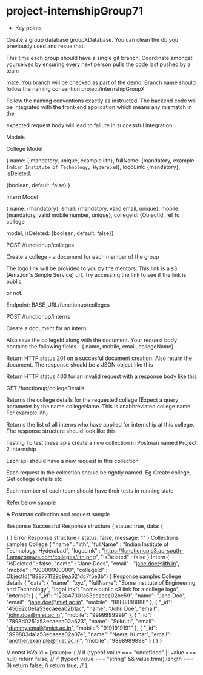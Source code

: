 # project-internshipGroup71


* Key points

Create a group database groupXDatabase. You can clean the db you previously used and resue that.

This time each group should have a single git branch. Coordinate amongst yourselves by ensuring every next person pulls the code last pushed by a team 

mate. You branch will be checked as part of the demo. Branch name should follow the naming convention project/internshipGroupX

Follow the naming conventions exactly as instructed. The backend code will be integrated with the front-end application which means any mismatch in the 

expected request body will lead to failure in successful integration.

Models

College Model

{ name: { mandatory, unique, example iith}, fullName: {mandatory, example `Indian Institute of Technology, Hyderabad`}, logoLink: {mandatory}, isDeleted: 

{boolean, default: false} }

Intern Model

{ name: {mandatory}, email: {mandatory, valid email, unique}, mobile: {mandatory, valid mobile number, unique}, collegeId: {ObjectId, ref to college 

model, isDeleted: {boolean, default: false}}

POST /functionup/colleges

Create a college - a document for each member of the group


The logo link will be provided to you by the mentors. This link is a s3 (Amazon's Simple Service) url. Try accessing the link to see if the link is public 

or not.

Endpoint: BASE_URL/functionup/colleges

POST /functionup/interns

Create a document for an intern.

Also save the collegeId along with the document. Your request body contains the following fields - { name, mobile, email, collegeName}

Return HTTP status 201 on a succesful document creation. Also return the document. The response should be a JSON object like this

Return HTTP status 400 for an invalid request with a response body like this

GET /functionup/collegeDetails

Returns the college details for the requested college (Expect a query parameter by the name collegeName. This is anabbreviated college name. For example 
iith)

Returns the list of all interns who have applied for internship at this college.
The response structure should look like this

Testing
To test these apis create a new collection in Postman named Project 2 Internship

Each api should have a new request in this collection

Each request in the collection should be rightly named. Eg Create college, Get college details etc

Each member of each team should have their tests in running state

Refer below sample

A Postman collection and request sample

Response
Successful Response structure
{
  status: true,
  data: {

  }
}
Error Response structure
{
  status: false,
  message: ""
}
Collections samples
College
{
    "name" : "iith",
    "fullName" : "Indian Institute of Technology, Hyderabad",
    "logoLink" : "https://functionup.s3.ap-south-1.amazonaws.com/colleges/iith.png",
    "isDeleted" : false
}
Intern
   {
    "isDeleted" : false,
    "name" : "Jane Does",
    "email" : "jane.doe@iith.in",
    "mobile" : "90000900000",
    "collegeId" : ObjectId("888771129c9ea621dc7f5e3b")
}
Response samples
College details
{
  "data": {
    "name": "xyz",
    "fullName": "Some Institute of Engineering and Technology",
    "logoLink": "some public s3 link for a college logo",
    "interns": [
      {
        "_id": "123a47301a53ecaeea02be59",
        "name": "Jane Doe",
        "email": "jane.doe@miet.ac.in",
        "mobile": "8888888888"
      },
      {
        "_id": "45692c0e1a53ecaeea02b1ac",
        "name": "John Doe",
        "email": "john.doe@miet.ac.in",
        "mobile": "9999999999"
      },
      {
        "_id": "7898d0251a53ecaeea02a623",
        "name": "Sukruti",
        "email": "dummy.email@miet.ac.in",
        "mobile": "9191919191"
      },
      {
        "_id": "999803da1a53ecaeea02a07e",
        "name": "Neeraj Kumar",
        "email": "another.example@miet.ac.in",
        "mobile": "9898989898"
      }
    ]
  }
}


// const isValid =  (value)=> {
//     if (typeof value === "undefined" || value === null) return false;
//     if (typeof value === "string" && value.trim().length === 0) return false;
//     return true;
// };